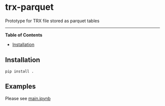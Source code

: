 # trx-parquet

Prototype for TRX file stored as parquet tables

-----

**Table of Contents**

- [Installation](#installation)

## Installation

```console
pip install .
```

## Examples

Please see [main.ipynb](notebooks/main.ipynb)
